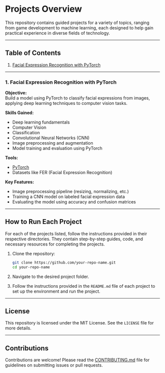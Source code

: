 # Projects Overview

This repository contains guided projects for a variety of topics, ranging from game development to machine learning, each designed to help gain practical experience in diverse fields of technology.

---

## Table of Contents

1. [Facial Expression Recognition with PyTorch](https://www.coursera.org/projects/facial-expression-recognition-with-pytorch)
---

### 1. Facial Expression Recognition with PyTorch

**Objective:**  
Build a model using PyTorch to classify facial expressions from images, applying deep learning techniques to computer vision tasks.

**Skills Gained:**
- Deep learning fundamentals
- Computer Vision
- Classification
- Convolutional Neural Networks (CNN)
- Image preprocessing and augmentation
- Model training and evaluation using PyTorch

**Tools:**  
- [PyTorch](https://pytorch.org/)
- Datasets like FER (Facial Expression Recognition)

**Key Features:**
- Image preprocessing pipeline (resizing, normalizing, etc.)
- Training a CNN model on labeled facial expression data
- Evaluating the model using accuracy and confusion matrices

---

## How to Run Each Project

For each of the projects listed, follow the instructions provided in their respective directories. They contain step-by-step guides, code, and necessary resources for completing the projects.

1. Clone the repository:
   ```bash
   git clone https://github.com/your-repo-name.git
   cd your-repo-name
   ```

2. Navigate to the desired project folder.

3. Follow the instructions provided in the `README.md` file of each project to set up the environment and run the project.

---

## License

This repository is licensed under the MIT License. See the `LICENSE` file for more details.

---

## Contributions

Contributions are welcome! Please read the [CONTRIBUTING.md](CONTRIBUTING.md) file for guidelines on submitting issues or pull requests.
